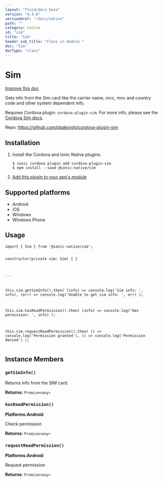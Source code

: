 ```yaml
---
layout: "fluid/docs_base"
version: "4.4.0"
versionHref: "/docs/native"
path: ""
category: native
id: "sim"
title: "Sim"
header_sub_title: "Class in module "
doc: "Sim"
docType: "class"
---
```


<h1 class="api-title">Sim</h1>

<a class="improve-v2-docs" href="http://github.com/ionic-team/ionic-native/edit/master/src/@ionic-native/plugins/sim/index.ts#L1">
  Improve this doc
</a>







<p>Gets info from the Sim card like the carrier name, mcc, mnc and country code and other system dependent info.</p>
<p>Requires Cordova plugin: <code>cordova-plugin-sim</code>. For more info, please see the <a href="https://github.com/pbakondy/cordova-plugin-sim">Cordova Sim docs</a>.</p>


<p>Repo:
  <a href="https://github.com/pbakondy/cordova-plugin-sim">
    https://github.com/pbakondy/cordova-plugin-sim
  </a>
</p>


<h2><a class="anchor" name="installation" href="#installation"></a>Installation</h2>
<ol class="installation">
  <li>Install the Cordova and Ionic Native plugins:<br>
    <pre><code class="nohighlight">$ ionic cordova plugin add cordova-plugin-sim
$ npm install --save @ionic-native/sim
</code></pre>
  </li>
  <li><a href="https://ionicframework.com/docs/native/#Add_Plugins_to_Your_App_Module">Add this plugin to your app's module</a></li>
</ol>



<h2><a class="anchor" name="platforms" href="#platforms"></a>Supported platforms</h2>
<ul>
  <li>Android</li><li>iOS</li><li>Windows</li><li>Windows Phone</li>
</ul>






<h2><a class="anchor" name="usage" href="#usage"></a>Usage</h2>
<pre><code class="lang-typescript">import { Sim } from &#39;@ionic-native/sim&#39;;


constructor(private sim: Sim) { }

...

this.sim.getSimInfo().then(
  (info) =&gt; console.log(&#39;Sim info: &#39;, info),
  (err) =&gt; console.log(&#39;Unable to get sim info: &#39;, err)
);

this.sim.hasReadPermission().then(
  (info) =&gt; console.log(&#39;Has permission: &#39;, info)
);

this.sim.requestReadPermission().then(
  () =&gt; console.log(&#39;Permission granted&#39;),
  () =&gt; console.log(&#39;Permission denied&#39;)
);
</code></pre>








<h2><a class="anchor" name="instance-members" href="#instance-members"></a>Instance Members</h2>
<h3><a class="anchor" name="getSimInfo" href="#getSimInfo"></a><code>getSimInfo()</code></h3>


Returns info from the SIM card.


<div class="return-value" markdown="1">
  <i class="icon ion-arrow-return-left"></i>
  <b>Returns:</b> <code>Promise&lt;any&gt;</code> 
</div><h3><a class="anchor" name="hasReadPermission" href="#hasReadPermission"></a><code>hasReadPermission()</code></h3>



<p>
  <strong>Platforms:</strong><strong class="tag">Android</strong>&nbsp;</p>


Check permission


<div class="return-value" markdown="1">
  <i class="icon ion-arrow-return-left"></i>
  <b>Returns:</b> <code>Promise&lt;any&gt;</code> 
</div><h3><a class="anchor" name="requestReadPermission" href="#requestReadPermission"></a><code>requestReadPermission()</code></h3>



<p>
  <strong>Platforms:</strong><strong class="tag">Android</strong>&nbsp;</p>


Request permission


<div class="return-value" markdown="1">
  <i class="icon ion-arrow-return-left"></i>
  <b>Returns:</b> <code>Promise&lt;any&gt;</code> 
</div>





